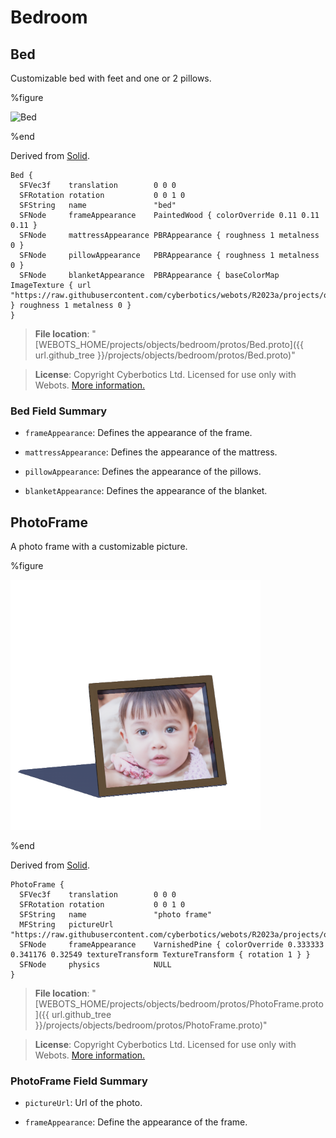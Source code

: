 # Bedroom

## Bed

Customizable bed with feet and one or 2 pillows.

%figure

![Bed](images/objects/bedroom/Bed/model.thumbnail.png)

%end

Derived from [Solid](../reference/solid.md).

```
Bed {
  SFVec3f    translation        0 0 0
  SFRotation rotation           0 0 1 0
  SFString   name               "bed"
  SFNode     frameAppearance    PaintedWood { colorOverride 0.11 0.11 0.11 }
  SFNode     mattressAppearance PBRAppearance { roughness 1 metalness 0 }
  SFNode     pillowAppearance   PBRAppearance { roughness 1 metalness 0 }
  SFNode     blanketAppearance  PBRAppearance { baseColorMap ImageTexture { url "https://raw.githubusercontent.com/cyberbotics/webots/R2023a/projects/objects/bedroom/protos/textures/duvet.jpg" } roughness 1 metalness 0 }
}
```

> **File location**: "[WEBOTS\_HOME/projects/objects/bedroom/protos/Bed.proto]({{ url.github_tree }}/projects/objects/bedroom/protos/Bed.proto)"

> **License**: Copyright Cyberbotics Ltd. Licensed for use only with Webots.
[More information.](https://cyberbotics.com/webots_assets_license)

### Bed Field Summary

- `frameAppearance`: Defines the appearance of the frame.

- `mattressAppearance`: Defines the appearance of the mattress.

- `pillowAppearance`: Defines the appearance of the pillows.

- `blanketAppearance`: Defines the appearance of the blanket.

## PhotoFrame

A photo frame with a customizable picture.

%figure

![PhotoFrame](images/objects/bedroom/PhotoFrame/model.thumbnail.png)

%end

Derived from [Solid](../reference/solid.md).

```
PhotoFrame {
  SFVec3f    translation        0 0 0
  SFRotation rotation           0 0 1 0
  SFString   name               "photo frame"
  MFString   pictureUrl         "https://raw.githubusercontent.com/cyberbotics/webots/R2023a/projects/objects/bedroom/protos/textures/child_picture.jpg"
  SFNode     frameAppearance    VarnishedPine { colorOverride 0.333333 0.341176 0.32549 textureTransform TextureTransform { rotation 1 } }
  SFNode     physics            NULL
}
```

> **File location**: "[WEBOTS\_HOME/projects/objects/bedroom/protos/PhotoFrame.proto]({{ url.github_tree }}/projects/objects/bedroom/protos/PhotoFrame.proto)"

> **License**: Copyright Cyberbotics Ltd. Licensed for use only with Webots.
[More information.](https://cyberbotics.com/webots_assets_license)

### PhotoFrame Field Summary

- `pictureUrl`: Url of the photo.

- `frameAppearance`: Define the appearance of the frame.

